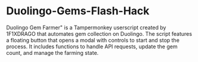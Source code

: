 # Duolingo-Gems-Flash-Hack
Duolingo Gem Farmer" is a Tampermonkey userscript created by 1F1XDRAGO that automates gem collection on Duolingo. The script features a floating button that opens a modal with controls to start and stop the process. It includes functions to handle API requests, update the gem count, and manage the farming state.

